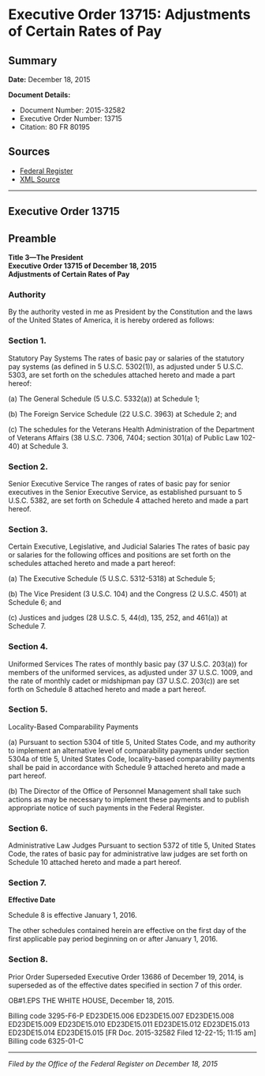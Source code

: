 # Executive Order 13715: Adjustments of Certain Rates of Pay

## Summary

**Date:** December 18, 2015

**Document Details:**
- Document Number: 2015-32582
- Executive Order Number: 13715
- Citation: 80 FR 80195

## Sources
- [Federal Register](https://www.federalregister.gov/documents/2015/12/23/2015-32582/adjustments-of-certain-rates-of-pay)
- [XML Source](https://www.federalregister.gov/documents/full_text/xml/2015/12/23/2015-32582.xml)

---

## Executive Order 13715

## Preamble

**Title 3—The President**  
**Executive Order 13715 of December 18, 2015**  
**Adjustments of Certain Rates of Pay**

### Authority

By the authority vested in me as President by the Constitution and the laws of the United States of America, it is hereby ordered as follows:
### Section 1.

Statutory Pay Systems
The rates of basic pay or salaries of the statutory pay systems (as defined in 5 U.S.C. 5302(1)), as adjusted under 5 U.S.C. 5303, are set forth on the schedules attached hereto and made a part hereof:

(a) The General Schedule (5 U.S.C. 5332(a)) at Schedule 1;

(b) The Foreign Service Schedule (22 U.S.C. 3963) at Schedule 2; and

(c) The schedules for the Veterans Health Administration of the Department of Veterans Affairs (38 U.S.C. 7306, 7404; section 301(a) of Public Law 102-40) at Schedule 3.
### Section 2.

Senior Executive Service
The ranges of rates of basic pay for senior executives in the Senior Executive Service, as established pursuant to 5 U.S.C. 5382, are set forth on Schedule 4 attached hereto and made a part hereof.
### Section 3.

Certain Executive, Legislative, and Judicial Salaries
The rates of basic pay or salaries for the following offices and positions are set forth on the schedules attached hereto and made a part hereof:

(a) The Executive Schedule (5 U.S.C. 5312-5318) at Schedule 5;

(b) The Vice President (3 U.S.C. 104) and the Congress (2 U.S.C. 4501) at Schedule 6; and

(c) Justices and judges (28 U.S.C. 5, 44(d), 135, 252, and 461(a)) at Schedule 7.
### Section 4.

Uniformed Services
The rates of monthly basic pay (37 U.S.C. 203(a)) for members of the uniformed services, as adjusted under 37 U.S.C. 1009, and the rate of monthly cadet or midshipman pay (37 U.S.C. 203(c)) are set forth on Schedule 8 attached hereto and made a part hereof.
### Section 5.

Locality-Based Comparability Payments

(a) Pursuant to section 5304 of title 5, United States Code, and my authority to implement an alternative level of comparability payments under section 5304a of title 5, United States Code, locality-based comparability payments shall be paid in accordance with Schedule 9 attached hereto and made a part hereof.

(b) The Director of the Office of Personnel Management shall take such actions as may be necessary to implement these payments and to publish appropriate notice of such payments in the 
Federal Register.
### Section 6.

Administrative Law Judges
Pursuant to section 5372 of title 5, United States Code, the rates of basic pay for administrative law judges are set forth on Schedule 10 attached hereto and made a part hereof.
### Section 7.

**Effective Date**

Schedule 8 is effective January 1, 2016.

The other schedules contained herein are effective on the first day of the first applicable pay period beginning on or after January 1, 2016.
### Section 8.

Prior Order Superseded
Executive Order 13686 of December 19, 2014, is superseded as of the effective dates specified in section 7 of this order.

OB#1.EPS
THE WHITE HOUSE,
December 18, 2015.

Billing code 3295-F6-P
ED23DE15.006
ED23DE15.007
ED23DE15.008
ED23DE15.009
ED23DE15.010
ED23DE15.011
ED23DE15.012
ED23DE15.013
ED23DE15.014
ED23DE15.015
[FR Doc. 2015-32582 
Filed 12-22-15; 11:15 am]
Billing code 6325-01-C

---

*Filed by the Office of the Federal Register on December 18, 2015*
